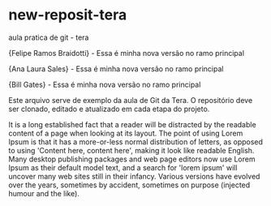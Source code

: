 # new-reposit-tera

aula pratica de git - tera

{Felipe Ramos Braidotti} - Essa é minha nova versão no ramo principal

{Ana Laura Sales} - Essa é minha nova versão no ramo principal

{Bill Gates} - Essa é minha nova versão no ramo principal

Este arquivo serve de exemplo da aula de Git da Tera. O repositório deve ser clonado, editado e atualizado em cada etapa do projeto.

It is a long established fact that a reader will be distracted by the readable content of a page when looking at its layout. The point of using Lorem Ipsum is that it has a more-or-less normal distribution of letters, as opposed to using 'Content here, content here', making it look like readable English. Many desktop publishing packages and web page editors now use Lorem Ipsum as their default model text, and a search for 'lorem ipsum' will uncover many web sites still in their infancy. Various versions have evolved over the years, sometimes by accident, sometimes on purpose (injected humour and the like).
